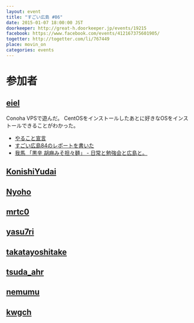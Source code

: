 ```yaml
---
layout: event
title: "すごい広島 #86"
date: 2015-01-07 18:00:00 JST
doorkeeper: http://great-h.doorkeeper.jp/events/19215
facebook: https://www.facebook.com/events/412167375601905/
togetter: http://togetter.com/li/767449
place: movin_on
categories: events
---
```


# 参加者


## [eiel](https://github.com/eiel)

Conoha VPSで遊んだ。
CentOSをインストールしたあとに好きなOSをインストールできることがわかった。

* [やること宣言](https://github.com/great-h/great-h.github.io/issues/1461)
* [すごい広島84のレポートを書いた](https://www.facebook.com/great.hiroshima/posts/505332912942692)
* [我馬 「黒辛 胡麻みそ担々麺」 - 日常と勉強会と広島と。](http://eielh-life.tumblr.com/post/107451800513)


## [KonishiYudai](http://twitter.com/KonishiYudai)


## [Nyoho](https://github.com/Nyoho)


## [mrtc0](http://twitter.com/mrtc0)


## [yasu7ri](https://github.com/yasu7ri)


## [takatayoshitake](http://twitter.com/takatayoshitake)


## [tsuda_ahr](http://twitter.com/tsuda_ahr)


## [nemumu](https://github.com/nemumu)


## [kwgch](https://github.com/kwgch)
